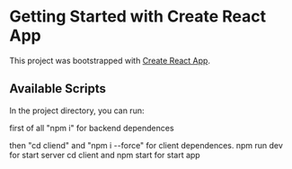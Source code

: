 # Getting Started with Create React App

This project was bootstrapped with [Create React App](https://github.com/facebook/create-react-app).

## Available Scripts

In the project directory, you can run:

first of all "npm i" for backend dependences


then "cd cliend" and "npm i --force" for client dependences.
npm run dev for start server
cd client and npm start for start app
